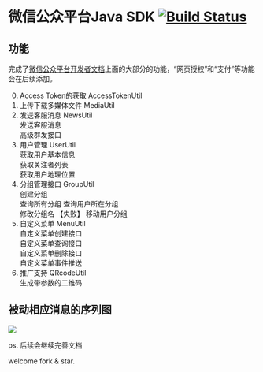 
# 微信公众平台Java SDK  [![Build Status](https://travis-ci.org/usc/wechat-mp-sdk.svg?branch=master)](https://travis-ci.org/usc/wechat-mp-sdk)

## 功能
完成了[微信公众平台开发者文档](http://mp.weixin.qq.com/wiki/index.php)上面的大部分的功能，“网页授权”和“支付”等功能会在后续添加。

0. Access Token的获取 AccessTokenUtil
1. 上传下载多媒体文件 MediaUtil
2. 发送客服消息 NewsUtil		
	发送客服消息	
	高级群发接口
3. 用户管理 UserUtil	
     获取用户基本信息	
     获取关注者列表	
     获取用户地理位置	
4.  分组管理接口 GroupUtil	
     创建分组	
     查询所有分组	
     查询用户所在分组	
     修改分组名 【失败】	
     移动用户分组	
5. 自定义菜单 MenuUtil		
     自定义菜单创建接口		
     自定义菜单查询接口		
     自定义菜单删除接口	
     自定义菜单事件推送	
6. 推广支持 QRcodeUtil	
     生成带参数的二维码	


## 被动相应消息的序列图
<img src="wechat-mp-sdk/src/site/docs/wechat-mp-reply-sd.png?raw=true">

ps. 后续会继续完善文档

welcome fork & star.
